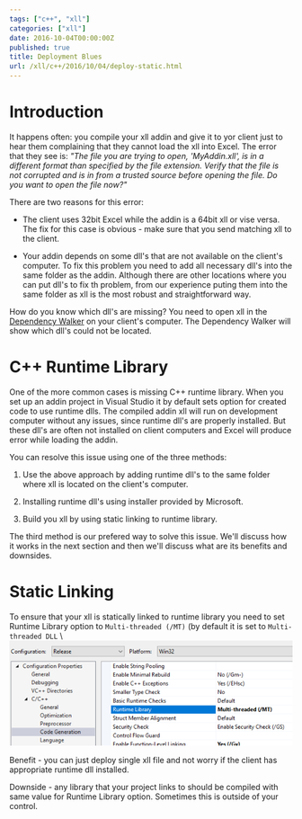 ```yaml
---
tags: ["c++", "xll"]
categories: ["xll"]
date: 2016-10-04T00:00:00Z
published: true
title: Deployment Blues
url: /xll/c++/2016/10/04/deploy-static.html
---
```


# Introduction

It happens often: you compile your xll addin and give it to yor client just to 
hear them complaining that they cannot load the xll into Excel. The error that
they see is: *"The file you are trying to open, 'MyAddin.xll', is in a different 
format than specified by the file extension. Verify that the file is not 
corrupted and is in from a trusted source before opening the file. Do you want 
to open the file now?"*

There are two reasons for this error:

* The client uses 32bit Excel while the addin is a 64bit xll or vise versa. The
fix for this case is obvious - make sure that you send matching xll to the
client.

* Your addin depends on some dll's that are not available on the client's
computer. To fix this problem you need to add all necessary dll's into
the same folder as the addin. Although there are other locations where you can 
put dll's to fix th problem, from our experience puting them into the same 
folder as xll is the most robust and straightforward way.

How do you know which dll's are missing? You need to open xll in the 
[Dependency Walker](http://www.dependencywalker.com/) on your client's computer. 
The Dependency Walker will show which dll's could not be located.

# C++ Runtime Library

One of the more common cases is missing C++ runtime library. When you
set up an addin project in Visual Studio it by default sets option for created
code to use runtime dlls. The compiled addin xll will run on development
computer without any issues, since runtime dll's are properly installed. But
these dll's are often not installed on client computers and Excel will produce
error while loading the addin.

You can resolve this issue using one of the three methods:

1. Use the above approach by adding runtime dll's to the same folder where xll
is located on the client's computer.

2. Installing runtime dll's using installer provided by Microsoft.

3. Build you xll by using static linking to runtime library.

The third method is our prefered way to solve this issue. We'll discuss how it
works in the next section and then we'll discuss what are its benefits and
downsides.

# Static Linking

To ensure that your xll is statically linked to runtime library you need to
set Runtime Library option to `Multi-threaded (/MT)` (by default it is set to
`Multi-threaded DLL` \\
![Runtime Library Option](/images/runtime.png)

Benefit - you can just deploy single xll file and not worry if the client
has appropriate runtime dll installed.

Downside - any library that your project links to should be compiled with same 
value for Runtime Library option. Sometimes this is outside of your control.

